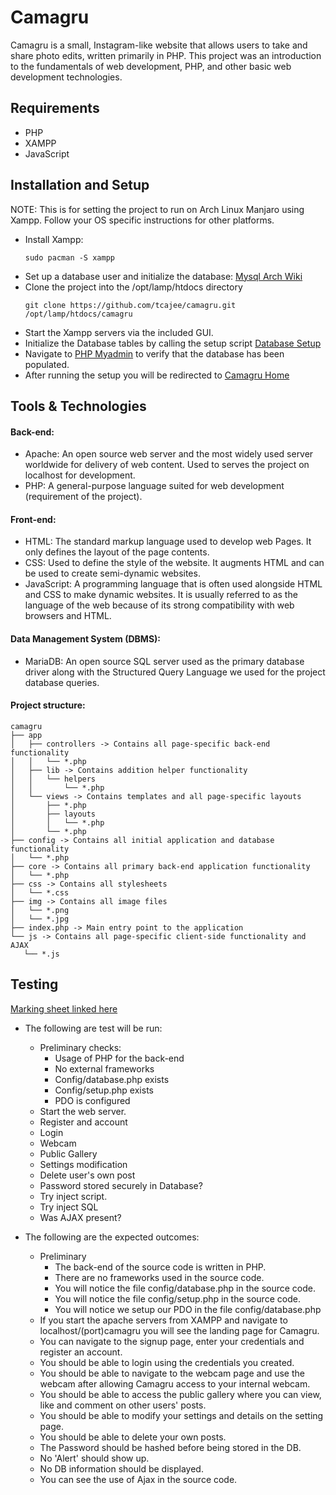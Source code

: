 # Camagru
Camagru is a small, Instagram-like website that allows users to take and share photo edits, written primarily in PHP.
This project was an introduction to the fundamentals of web development, PHP, and other basic web development technologies.

## Requirements
- PHP
- XAMPP
- JavaScript

## Installation and Setup
NOTE: This is for setting the project to run on Arch Linux Manjaro using Xampp. Follow your OS specific instructions for other platforms.
- Install Xampp:
    ```
    sudo pacman -S xampp
    ```
- Set up a database user and initialize the database:
    [Mysql Arch Wiki](https://wiki.archlinux.org/index.php/PHP#MySQL/MariaDB)
- Clone the project into the /opt/lamp/htdocs directory
    ```
    git clone https://github.com/tcajee/camagru.git /opt/lamp/htdocs/camagru
    ```
- Start the Xampp servers via the included GUI.
- Initialize the Database tables by calling the setup script [Database Setup](https://localhost/camagru/config/setup.php)
- Navigate to [PHP Myadmin](https://localhost/phpmyadmin/) to verify that the database has been populated.
- After running the setup you will be redirected to [Camagru Home](https://localhost/camagru/)

## Tools & Technologies
#### Back-end:
- Apache:  An open source web server and the most widely used server worldwide for delivery of web content. Used to  serves the project on localhost for development.
- PHP: A general-purpose language suited for web development (requirement of the project).
#### Front-end:
- HTML: The standard markup language used to develop web Pages. It only defines the layout of the page contents. 
- CSS: Used to define the style of the website. It augments HTML and can be used to create semi-dynamic websites.
- JavaScript: A programming language that is often used alongside HTML and CSS to make dynamic websites. It is usually referred to as the language of the web because of its strong compatibility with web browsers and HTML.
#### Data Management System (DBMS):
- MariaDB: An open source SQL server used as the primary database driver along with the Structured Query Language we used for the project database queries.

#### Project structure:
```
camagru
├── app
│   ├── controllers -> Contains all page-specific back-end functionality
│   │   └── *.php
│   ├── lib -> Contains addition helper functionality
│   │   └── helpers
│   │       └── *.php
│   └── views -> Contains templates and all page-specific layouts
│       ├── *.php
│       ├── layouts
│       │   └── *.php
│       └── *.php
├── config -> Contains all initial application and database functionality
│   └── *.php
├── core -> Contains all primary back-end application functionality
│   └── *.php
├── css -> Contains all stylesheets
│   └── *.css
├── img -> Contains all image files
│   └── *.png
│   └── *.jpg
├── index.php -> Main entry point to the application
└── js -> Contains all page-specific client-side functionality and AJAX
   └── *.js
```

## Testing
[Marking sheet linked here](https://github.com/tcajee/camagru/blob/master/camagru.pdf)
- The following are test will be run:
    - Preliminary checks:
        - Usage of PHP for the back-end
        - No external frameworks
        - Config/database.php exists
        - Config/setup.php exists
        - PDO is configured
    - Start the web server.
    - Register and account
    - Login
    - Webcam
    - Public Gallery
    - Settings modification
    - Delete user's own post
    - Password stored securely in Database?
    - Try inject script.
    - Try inject SQL
    - Was AJAX present?
    
- The following are the expected outcomes:
    - Preliminary
        - The back-end of the source code is written in PHP.
        - There are no frameworks used in the source code.
        - You will notice the file config/database.php in the source code.
        - You will notice the file config/setup.php in the source code.
        - You will notice we setup our PDO in the file config/database.php
    - If you start the apache servers from XAMPP and navigate to localhost/(port)camagru you will see the landing page for Camagru.
    - You can navigate to the signup page, enter your credentials and register an account.
    - You should be able to login using the credentials you created.
    - You should be able to navigate to the webcam page and use the webcam after allowing Camagru access to your internal webcam.
    - You should be able to access the public gallery where you can view, like and comment on other users' posts.
    - You should be able to modify your settings and details on the setting page.
    - You should be able to delete your own posts.
    - The Password should be hashed before being stored in the DB.
    - No 'Alert' should show up.
    - No DB information should be displayed.
    - You can see the use of Ajax in the source code.
